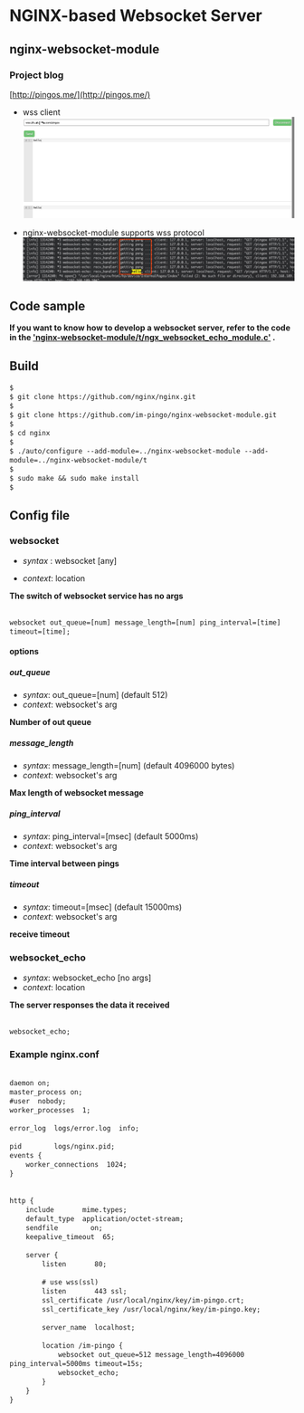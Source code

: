 # NGINX-based Websocket Server

## nginx-websocket-module

### Project blog

[http://pingos.me/](http://pingos.me/)

* wss client
![client-wss](./README/client-wss.jpg)

* nginx-websocket-module supports wss protocol
![nginx-wss](./README/nginx-wss.jpg)

## Code sample

**If you want to know how to develop a websocket server, refer to the code in the ['nginx-websocket-module/t/ngx_websocket_echo_module.c'](https://github.com/im-pingo/nginx-websocket-module/blob/dev/t/ngx_websocket_echo_module.c) .**

## Build

```shell
$
$ git clone https://github.com/nginx/nginx.git
$
$ git clone https://github.com/im-pingo/nginx-websocket-module.git
$
$ cd nginx
$
$ ./auto/configure --add-module=../nginx-websocket-module --add-module=../nginx-websocket-module/t
$
$ sudo make && sudo make install
$
```

## Config file

### websocket

* *syntax* : websocket [any]

* *context*: location

**The switch of websocket service has no args**

```nginx

websocket out_queue=[num] message_length=[num] ping_interval=[time] timeout=[time];

```

#### options

##### out_queue

* *syntax*: out_queue=[num] (default 512)
* *context*: websocket's arg

**Number of out queue**

##### message_length

* *syntax*: message_length=[num] (default 4096000 bytes)
* *context*: websocket's arg

**Max length of websocket message**

##### ping_interval

* *syntax*: ping_interval=[msec] (default 5000ms)
* *context*: websocket's arg

**Time interval between pings**

##### timeout

* *syntax*: timeout=[msec] (default 15000ms)
* *context*: websocket's arg

**receive timeout**

### websocket_echo

* *syntax*: websocket_echo [no args]
* *context*: location

**The server responses the data it received**

```nginx

websocket_echo;

```

### Example nginx.conf

```nginx

daemon on;
master_process on;
#user  nobody;
worker_processes  1;

error_log  logs/error.log  info;

pid        logs/nginx.pid;
events {
    worker_connections  1024;
}


http {
    include       mime.types;
    default_type  application/octet-stream;
    sendfile        on;
    keepalive_timeout  65;

    server {
        listen       80;

        # use wss(ssl)
        listen       443 ssl;
        ssl_certificate /usr/local/nginx/key/im-pingo.crt;
        ssl_certificate_key /usr/local/nginx/key/im-pingo.key;

        server_name  localhost;

        location /im-pingo {
            websocket out_queue=512 message_length=4096000 ping_interval=5000ms timeout=15s;
            websocket_echo;
        }
    }
}

```